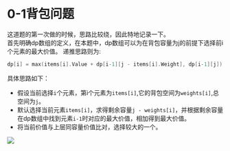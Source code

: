 # 0-1背包问题
这道题的第一次做的时候，思路比较绕，因此特地记录一下。  
首先明确dp数组的定义，在本题中，dp数组可以为在背包容量为j的前提下选择前i个元素的最大价值。
递推思路则为:
``` go
dp[i] = max(items[i].Value + dp[i-1][j - items[i].Weight], dp[i-1][j])
```
具体思路如下：
- 假设当前选择`i`个元素，第i个元素为`items[i]`,它的背包空间为`weights[i]`,总空间为`j`。
- 默认选择当前元素`items[i]`，求得剩余容量`j - weights[i]`，并根据剩余容量在dp数组中找到元素`i-1`时对应的最大价值，相加得到最大价值。
- 将当前价值与上层同容量价值比对，选择较大的一个。

<image src="./image.png" />


